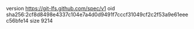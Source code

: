 version https://git-lfs.github.com/spec/v1
oid sha256:2cf8d8498e4337c104e7a4d0d9491f7cccf31049cf2c2f53a9e61eeec56bfe14
size 9214
